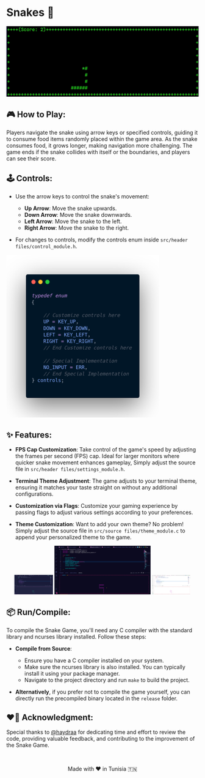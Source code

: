 # Snakes 🐍

![snakes logo](logo.gif)

## 🎮 How to Play:

Players navigate the snake using arrow keys or specified controls, guiding it to consume food items randomly placed within the game area. As the snake consumes food, it grows longer, making navigation more challenging. The game ends if the snake collides with itself or the boundaries, and players can see their score.

## 🕹️ Controls:

- Use the arrow keys to control the snake's movement:
  - **Up Arrow**: Move the snake upwards.
  - **Down Arrow**: Move the snake downwards.
  - **Left Arrow**: Move the snake to the left.
  - **Right Arrow**: Move the snake to the right.
  
- For changes to controls, modify the controls enum inside `src/header files/control_module.h`.

<img src="controls.png" alt="control customization code" width="400"/>

## ✨ Features:

- **FPS Cap Customization**: Take control of the game's speed by adjusting the frames per second (FPS) cap. Ideal for larger monitors where quicker snake movement enhances gameplay, Simply adjust the source file in `src/header files/settings_module.h`.

- **Terminal Theme Adjustment**: The game adjusts to your terminal theme, ensuring it matches your taste straight on without any additional configurations.

- **Customization via Flags**: Customize your gaming experience by passing flags to adjust various settings according to your preferences.

- **Theme Customization**: Want to add your own theme? No problem! Simply adjust the source file in `src/source files/theme_module.c` to append your personalized theme to the game.

<p align="center">
  <img src="theme1.png" alt="snake game auto detect themes" width="20%" />
  <img src="theme3.png" alt="snake game auto detect themes" width="50%" />
  <img src="theme2.png" alt="snake game auto detect themes" width="20%" />
</p>

## 📦 Run/Compile:

To compile the Snake Game, you'll need any C compiler with the standard library and ncurses library installed. Follow these steps:

- **Compile from Source**:
   - Ensure you have a C compiler installed on your system.
   - Make sure the ncurses library is also installed. You can typically install it using your package manager.
   - Navigate to the project directory and run `make` to build the project.

- **Alternatively**, if you prefer not to compile the game yourself, you can directly run the precompiled binary located in the `release` folder.

## ❤️‍🔥 Acknowledgment:

Special thanks to [@haydraa](https://github.com/haydraa 'haydraa profile') for dedicating time and effort to review the code, providing valuable feedback, and contributing to the improvement of the Snake Game.

<br/>

<p align="center">Made with ❤️ in Tunisia 🇹🇳</p>
